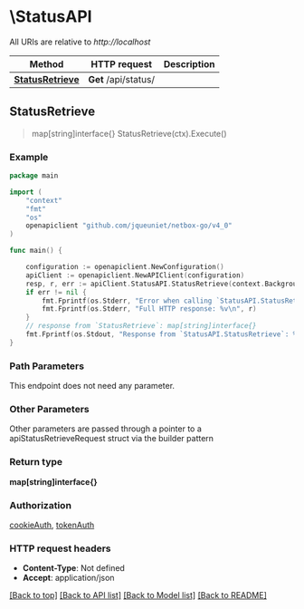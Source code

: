 # \StatusAPI

All URIs are relative to *http://localhost*

Method | HTTP request | Description
------------- | ------------- | -------------
[**StatusRetrieve**](StatusAPI.md#StatusRetrieve) | **Get** /api/status/ | 



## StatusRetrieve

> map[string]interface{} StatusRetrieve(ctx).Execute()





### Example

```go
package main

import (
	"context"
	"fmt"
	"os"
	openapiclient "github.com/jqueuniet/netbox-go/v4_0"
)

func main() {

	configuration := openapiclient.NewConfiguration()
	apiClient := openapiclient.NewAPIClient(configuration)
	resp, r, err := apiClient.StatusAPI.StatusRetrieve(context.Background()).Execute()
	if err != nil {
		fmt.Fprintf(os.Stderr, "Error when calling `StatusAPI.StatusRetrieve``: %v\n", err)
		fmt.Fprintf(os.Stderr, "Full HTTP response: %v\n", r)
	}
	// response from `StatusRetrieve`: map[string]interface{}
	fmt.Fprintf(os.Stdout, "Response from `StatusAPI.StatusRetrieve`: %v\n", resp)
}
```

### Path Parameters

This endpoint does not need any parameter.

### Other Parameters

Other parameters are passed through a pointer to a apiStatusRetrieveRequest struct via the builder pattern


### Return type

**map[string]interface{}**

### Authorization

[cookieAuth](../README.md#cookieAuth), [tokenAuth](../README.md#tokenAuth)

### HTTP request headers

- **Content-Type**: Not defined
- **Accept**: application/json

[[Back to top]](#) [[Back to API list]](../README.md#documentation-for-api-endpoints)
[[Back to Model list]](../README.md#documentation-for-models)
[[Back to README]](../README.md)

